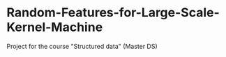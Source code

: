 # Random-Features-for-Large-Scale-Kernel-Machine
Project for the course "Structured data" (Master DS)
